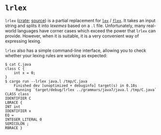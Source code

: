 # `lrlex`

`lrlex` ([crate](https://crates.io/crates/lrlex);
[source](https://github.com/softdevteam/grmtools/tree/master/lrlex)) is a
partial replacement for [`lex`](http://dinosaur.compilertools.net/lex/index.html) /
[`flex`](https://westes.github.io/flex/manual/). It takes an input string and
splits it into *lexemes* based on a `.l` file. Unfortunately, many real-world
languages have corner cases which exceed the power that `lrlex` can provide.
However, when it is suitable, it is a very convenient way of expressing lexing.

`lrlex` also has a simple command-line interface, allowing you to check whether
your lexing rules are working as expected:

```
$ cat C.java
class C {
    int x = 0;
}
$ cargo run --lrlex java.l /tmp/C.java
    Finished dev [unoptimized + debuginfo] target(s) in 0.18s
     Running `target/debug/lrlex ../grammars/java7/java.l /tmp/C.java`
CLASS class
IDENTIFIER C
LBRACE {
INT int
IDENTIFIER x
EQ =
INTEGER_LITERAL 0
SEMICOLON ;
RBRACE }
```
